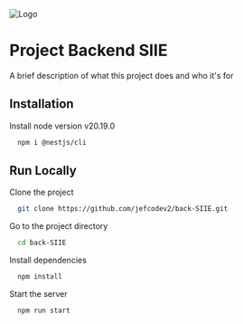 
![Logo](https://logicsoft.com.ec/wp-content/uploads/elementor/thumbs/Mesa-de-trabajo-70-copia@2x-r1yq7jqjlstl92fbnoapv6qfhcej62w16esbty02te.png)


# Project Backend SIIE

A brief description of what this project does and who it's for


## Installation

Install node version v20.19.0

```bash
  npm i @nestjs/cli
```
    
## Run Locally

Clone the project

```bash
  git clone https://github.com/jefcodev2/back-SIIE.git
```

Go to the project directory

```bash
  cd back-SIIE
```

Install dependencies

```bash
  npm install
```

Start the server

```bash
  npm run start
```

